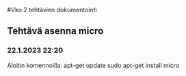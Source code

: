#Vko 2 tehtävien dokumentointi

## Tehtävä asenna micro
### 22.1.2023 22:20
Aloitin komennoilla:
  apt-get update
  sudo apt-get install micro
